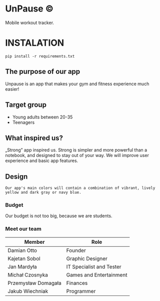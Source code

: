 # UnPause :copyright:
Mobile workout tracker.

# INSTALATION
```
pip install -r requirements.txt
```

## The purpose of our app
Unpause is an app that makes your gym and fitness experience much easier!

## Target group
- Young adults between 20-35
- Teenagers

## What inspired us?
 „Strong” app inspired us.
Strong is simpler and more powerful than a notebook, and designed to stay out of your way.
We will improve user experience and basic app features.

## Design
    Our app's main colors will contain a combination of vibrant, lively yellow and dark gray or navy blue.

### Budget
Our budget is not too big, because we are students.

### Meet our team
| Member | Role |
| --- | --- |
| Damian Otto | Founder |
| Kajetan Sobol | Graphic Designer |
| Jan Mardyła | IT Specialist and Tester |
| Michał Czosnyka | Games and Entertainment |
| Przemysław Domagała | Finances |
| Jakub Wiechniak | Programmer  |
